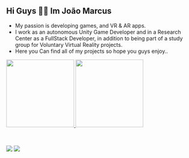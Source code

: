 ## Hi Guys 🙋‍♂️  Im João Marcus

 * My passion is developing games, and VR & AR apps.
 * I work as an autonomous Unity Game Developer and in a Research Center as a FullStack Developer, in addition to being part of a study group for Voluntary Virtual Reality projects.
 * Here you Can find all of my projects so hope you guys enjoy..
<div>
  <a href="https://github.com/joaomarcus75">
  <img height="180em" src="https://github-readme-stats.vercel.app/api?username=joaomarcus75&show_icons=true&theme=dracula&include_all_commits=true&count_private=true"/>
  <img height="180em" src="https://github-readme-stats.vercel.app/api/top-langs/?username=joaomarcus75&layout=compact&langs_count=7&theme=dracula"/>
</div>
  <div style="display: inline_block " ><br>
  

  ##
 
<div> 
 
  <a href = "mailto:joaomarcus75@gmail.com"><img src="https://img.shields.io/badge/-Gmail-%23333?style=for-the-badge&logo=gmail&logoColor=white" target="_blank"></a>
  <a href="https://www.linkedin.com/in/jo%C3%A3o-marcus-ferreira-981813159/" target="_blank"><img src="https://img.shields.io/badge/-LinkedIn-%230077B5?style=for-the-badge&logo=linkedin&logoColor=white" target="_blank"></a> 
 
 
</div>
